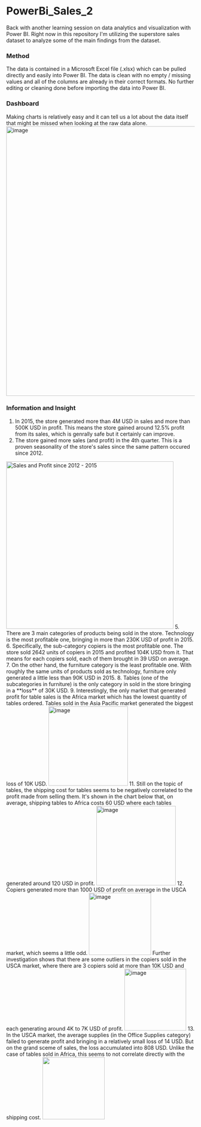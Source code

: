 # PowerBi_Sales_2
Back with another learning session on data analytics and visualization with Power BI. Right now in this repository I'm utilizing the superstore sales dataset to analyze some of the main findings from the dataset.

### Method
The data is contained in a Microsoft Excel file (.xlsx) which can be pulled directly and easily into Power BI. The data is clean with no empty / missing values and all of the columns are already in their correct formats. No further editing or cleaning done before importing the data into Power BI.

### Dashboard
Making charts is relatively easy and it can tell us a lot about the data itself that might be missed when looking at the raw data alone.
<img width="720" alt="image" src="https://github.com/luthfiz23/PowerBi_Sales_2/assets/159741452/f43c56ad-0612-4745-b750-272c9a665dea">

### Information and Insight
1. In 2015, the store generated more than 4M USD in sales and more than 500K USD in profit. This means the store gained around 12.5% profit from its sales, which is genrally safe but it certainly can improve.
2. The store gained more sales (and profit) in the 4th quarter. This is a proven seasonality of the store's sales since the same pattern occured since 2012.
<img width="447" alt="Sales and Profit since 2012 - 2015" src="https://github.com/luthfiz23/PowerBi_Sales_2/assets/159741452/8a36a0fc-e52a-47e0-93c4-49a14d9ff27d">
5. There are 3 main categories of products being sold in the store. Technology is the most profitable one, bringing in more than 230K USD of profit in 2015.
6. Specifically, the sub-category copiers is the most profitable one. The store sold 2642 units of copiers in 2015 and profited 104K USD from it. That means for each copiers sold, each of them brought in 39 USD on average.
7. On the other hand, the furniture category is the least profitable one. With roughly the same units of products sold as technology, furniture only generated a little less than 90K USD in 2015.
8. Tables (one of the subcategories in furniture) is the only category in sold in the store bringing in a **loss** of 30K USD.
9. Interestingly, the only market that generated profit for table sales is the Africa market which has the lowest quantity of tables ordered. Tables sold in the Asia Pacific market generated the biggest loss of 10K USD.
<img width="212" alt="image" src="https://github.com/luthfiz23/PowerBi_Sales_2/assets/159741452/4bc81d63-1f0b-4807-b0cd-1ce5526c2904">
11. Still on the topic of tables, the shipping cost for tables seems to be negatively correlated to the profit made from selling them. It's shown in the chart below that, on average, shipping tables to Africa costs 60 USD where each tables generated around 120 USD in profit.
<img width="212" alt="image" src="https://github.com/luthfiz23/PowerBi_Sales_2/assets/159741452/fd915fab-2268-4104-89e5-f796eb802b61">
12. Copiers generated more than 1000 USD of profit on average in the USCA market, which seems a little odd.
<img width="166" alt="image" src="https://github.com/luthfiz23/PowerBi_Sales_2/assets/159741452/65423d4c-e7d8-43e0-ac62-deb98352f750">
Further investigation shows that there are some outliers in the copiers sold in the USCA market, where there are 3 copiers sold at more than 10K USD and each generating around 4K to 7K USD of profit.
<img width="165" alt="image" src="https://github.com/luthfiz23/PowerBi_Sales_2/assets/159741452/d2422fed-9357-4643-9e6a-3552eb676d7e">
13. In the USCA market, the average supplies (in the Office Supplies category) failed to generate profit and bringing in a relatively small loss of 14 USD. But on the grand sceme of sales, the loss accumulated into 808 USD. Unlike the case of tables sold in Africa, this seems to not correlate directly with the shipping cost.
<img width="166 alt="image" src="https://github.com/luthfiz23/PowerBi_Sales_2/assets/159741452/7a797a3d-3648-4d33-9d60-7617371bb547">

